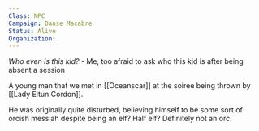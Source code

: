 ```yaml
---
Class: NPC
Campaign: Danse Macabre
Status: Alive
Organization:
---
```

*Who even is this kid?* - Me, too afraid to ask who this kid is after being absent a session

A young man that we met in [[Oceanscar]] at the soiree being thrown by [[Lady Eltun Cordon]]. 

He was originally quite disturbed, believing himself to be some sort of orcish messiah despite being an elf? Half elf? Definitely not an orc.